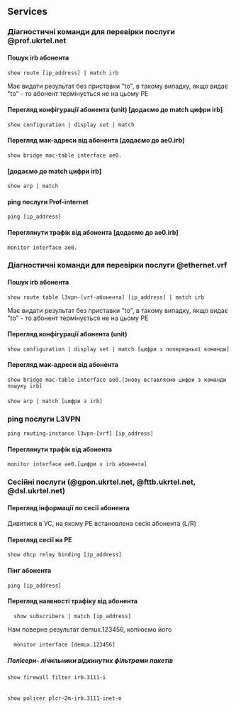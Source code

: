 ## Services

### Діагностичні команди для перевірки послуги @prof.ukrtel.net

#### Пошук irb абонента
    show route [ip_address] | match irb
Має видати результат без приставки "to", в такому випадку, якщо видає "to" - то абонент термінується не на цьому РЕ

#### Перегляд конфігурації абонента (unit) [додаємо до match цифри irb]
    show configuration | display set | match 
#### Перегляд мак-адреси від абонента [додаємо до ae0.irb]
    show bridge mac-table interface ae0.
#### [додаємо до match цифри irb]
    show arp | match 

#### ping послуги Prof-internet
    ping [ip_address]

#### Переглянути трафік від абонента [додаємо до ae0.irb]
    monitor interface ae0.


### Діагностичні команди для перевірки послуги @ethernet.vrf
#### Пошук irb абонента
    show route table l3vpn-[vrf-абонента] [ip_address] | match irb
Має видати результат без приставки "to", в такому випадку, якщо видає "to" - то абонент термінується не на цьому РЕ

#### Перегляд конфігурації абонента (unit)
    show configuration | display set | match [цифри з попередньої команди]

#### Перегляд мак-адреси від абонента
    show bridge mac-table interface ae0.[знову вставляємо цифри з команди пошуку irb]
####
    show arp | match [цифри з irb]

### ping послуги L3VPN
    ping routing-instance l3vpn-[vrf] [ip_address]

#### Переглянути трафік від абонента
    monitor interface ae0.[цифри з irb абонента]

### Сесійні послуги (@gpon.ukrtel.net, @fttb.ukrtel.net, @dsl.ukrtel.net)
#### Перегляд інформації по сесії абонента
Дивитися в УС, на якому РЕ встановлена сесія абонента (L/R)

#### Перегляд сесії на РЕ
    show dhcp relay binding [ip_address]

#### Пінг абонента
    ping [ip_address]

#### Перегляд наявності трафіку від абонента
	  show subscribers | match [ip_address]
Нам поверне результат demux.123456, копіюємо його
####
	  monitor interface [demux.123456]


##### Полісери- лічильники відкинутих фільтрами пакетів
    show firewall filter irb.3111-i
######
    show policer plcr-2m-irb.3111-inet-o
######

